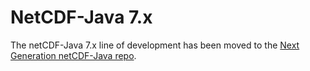 # NetCDF-Java 7.x

The netCDF-Java 7.x line of development has been moved to the [Next Generation netCDF-Java repo](https://github.com/Unidata/netcdf-java-ng/tree/7.x).
